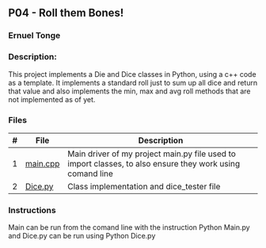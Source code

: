 ## P04 - Roll them Bones!
### Ernuel Tonge
### Description:


This project implements a Die and Dice classes in Python, using a c++ code as a template.
It implements a standard roll just to sum up all dice and return that value and also 
implements the min, max and avg roll methods that are not implemented as of yet.



### Files

|   #   | File            | Description                                        |
| :---: | --------------- | -------------------------------------------------- |
|   1   | [main.cpp](https://github.com/ErnuelTonge/2143-OOP-Tonge/blob/main/Assignments/P04/main.py)       | Main driver of my project  main.py file used to import classes, to also ensure they work using comand line                          |
|   2   | [Dice.py](https://github.com/ErnuelTonge/2143-OOP-Tonge/blob/main/Assignments/P04/Dice.py)      | Class implementation and dice_tester file              |

### Instructions

Main can be run from the comand line with the instruction Python Main.py and Dice.py can be run using Python Dice.py

